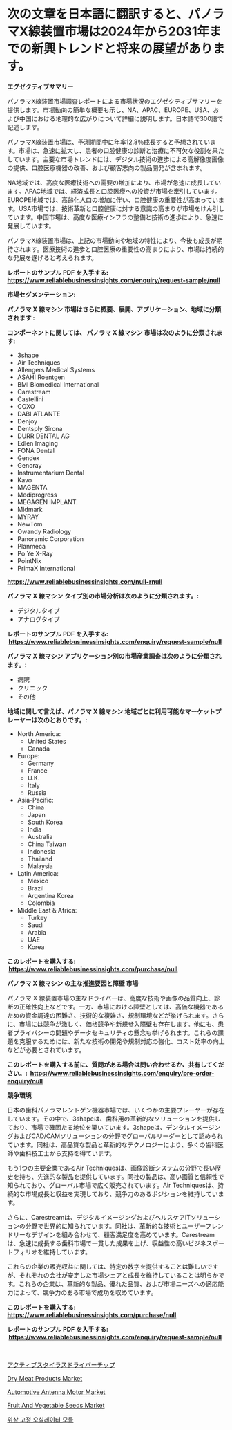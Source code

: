 <p><h1>次の文章を日本語に翻訳すると、パノラマX線装置市場は2024年から2031年までの新興トレンドと将来の展望があります。</h1></p><p><strong>エグゼクティブサマリー</strong></p>
<p><p>パノラマX線装置市場調査レポートによる市場状況のエグゼクティブサマリーを提供します。市場動向の簡単な概要も示し、NA、APAC、EUROPE、USA、および中国における地理的な広がりについて詳細に説明します。日本語で300語で記述します。</p><p>パノラマX線装置市場は、予測期間中に年率12.8％成長すると予想されています。市場は、急速に拡大し、患者の口腔健康の診断と治療に不可欠な役割を果たしています。主要な市場トレンドには、デジタル技術の進歩による高解像度画像の提供、口腔医療機器の改善、および顧客志向の製品開発が含まれます。</p><p>NA地域では、高度な医療技術への需要の増加により、市場が急速に成長しています。APAC地域では、経済成長と口腔医療への投資が市場を牽引しています。EUROPE地域では、高齢化人口の増加に伴い、口腔健康の重要性が高まっています。USA市場では、技術革新と口腔健康に対する意識の高まりが市場をけん引しています。中国市場は、高度な医療インフラの整備と技術の進歩により、急速に発展しています。</p><p>パノラマX線装置市場は、上記の市場動向や地域の特性により、今後も成長が期待されます。医療技術の進歩と口腔医療の重要性の高まりにより、市場は持続的な発展を遂げると考えられます。</p></p>
<p><strong>レポートのサンプル PDF を入手する: <a href="https://www.reliablebusinessinsights.com/enquiry/request-sample/null">https://www.reliablebusinessinsights.com/enquiry/request-sample/null</a></strong></p>
<p><strong>市場セグメンテーション:</strong></p>
<p><strong> パノラマ X 線マシン 市場はさらに概要、展開、アプリケーション、地域に分類されます :</strong></p>
<p><strong>コンポーネントに関しては、 パノラマ X 線マシン 市場は次のように分類されます: &nbsp;</strong></p>
<p><ul><li>3shape</li><li>Air Techniques</li><li>Allengers Medical Systems</li><li>ASAHI Roentgen</li><li>BMI Biomedical International</li><li>Carestream</li><li>Castellini</li><li>COXO</li><li>DABI ATLANTE</li><li>Denjoy</li><li>Dentsply Sirona</li><li>DURR DENTAL AG</li><li>Edlen Imaging</li><li>FONA Dental</li><li>Gendex</li><li>Genoray</li><li>Instrumentarium Dental</li><li>Kavo</li><li>MAGENTA</li><li>Mediprogress</li><li>MEGAGEN IMPLANT.</li><li>Midmark</li><li>MYRAY</li><li>NewTom</li><li>Owandy Radiology</li><li>Panoramic Corporation</li><li>Planmeca</li><li>Po Ye X-Ray</li><li>PointNix</li><li>PrimaX International</li></ul></p>
<p><strong><a href="https://www.reliablebusinessinsights.com/null-rnull">https://www.reliablebusinessinsights.com/null-rnull</a></strong></p>
<p><strong> パノラマ X 線マシン タイプ別の市場分析は次のように分類されます。:</strong></p>
<p><ul><li>デジタルタイプ</li><li>アナログタイプ</li></ul></p>
<p><strong>レポートのサンプル PDF を入手する: &nbsp;<a href="https://www.reliablebusinessinsights.com/enquiry/request-sample/null">https://www.reliablebusinessinsights.com/enquiry/request-sample/null</a></strong></p>
<p><strong> パノラマ X 線マシン アプリケーション別の市場産業調査は次のように分類されます。:</strong></p>
<p><ul><li>病院</li><li>クリニック</li><li>その他</li></ul></p>
<p><strong>地域に関して言えば、パノラマ X 線マシン 地域ごとに利用可能なマーケットプレーヤーは次のとおりです。:</strong></p>
<p><ul>
    <li>
        North America:
        <ul>
            <li>United States</li>
            <li>Canada</li>
        </ul>
    </li>
    <li>
        Europe:
        <ul>
            <li>Germany</li>
            <li>France</li>
            <li>U.K.</li>
            <li>Italy</li>
            <li>Russia</li>
        </ul>
    </li>
    <li>
        Asia-Pacific:
        <ul>
            <li>China</li>
            <li>Japan</li>
            <li>South Korea</li>
            <li>India</li>
            <li>Australia</li>
            <li>China Taiwan</li>
            <li>Indonesia</li>
            <li>Thailand</li>
            <li>Malaysia</li>
        </ul>
    </li>
    <li>
        Latin America:
        <ul>
            <li>Mexico</li>
            <li>Brazil</li>
            <li>Argentina Korea</li>
            <li>Colombia</li>
        </ul>
    </li>
    <li>
        Middle East & Africa:
        <ul>
            <li>Turkey</li>
            <li>Saudi</li>
            <li>Arabia</li>
            <li>UAE</li>
            <li>Korea</li>
        </ul>
    </li>
    </ul></p>
<p><strong>このレポートを購入する: &nbsp;<a href="https://www.reliablebusinessinsights.com/purchase/null">https://www.reliablebusinessinsights.com/purchase/null</a></strong></p>
<p><strong>パノラマ X 線マシン の主な推進要因と障壁 市場</strong></p>
<p><p>パノラマ X 線装置市場の主なドライバーは、高度な技術や画像の品質向上、診断の正確性向上などです。一方、市場における障壁としては、高価な機器であるための資金調達の困難さ、技術的な複雑さ、規制環境などが挙げられます。さらに、市場には競争が激しく、価格競争や新規参入障壁も存在します。他にも、患者プライバシーの問題やデータセキュリティの懸念も挙げられます。これらの課題を克服するためには、新たな技術の開発や規制対応の強化、コスト効率の向上などが必要とされています。</p></p>
<p><strong>このレポートを購入する前に、質問がある場合は問い合わせるか、共有してください。:&nbsp; <a href="https://www.reliablebusinessinsights.com/enquiry/pre-order-enquiry/null">https://www.reliablebusinessinsights.com/enquiry/pre-order-enquiry/null</a></strong></p>
<p><strong>競争環境</strong></p>
<p><p>日本の歯科パノラマレントゲン機器市場では、いくつかの主要プレーヤーが存在しています。その中で、3shapeは、歯科用の革新的なソリューションを提供しており、市場で確固たる地位を築いています。3shapeは、デンタルイメージングおよびCAD/CAMソリューションの分野でグローバルリーダーとして認められています。同社は、高品質な製品と革新的なテクノロジーにより、多くの歯科医師や歯科技工士から支持を得ています。</p><p>もう1つの主要企業であるAir Techniquesは、画像診断システムの分野で長い歴史を持ち、先進的な製品を提供しています。同社の製品は、高い画質と信頼性で知られており、グローバル市場で広く販売されています。Air Techniquesは、持続的な市場成長と収益を実現しており、競争力のあるポジションを維持しています。</p><p>さらに、Carestreamは、デジタルイメージングおよびヘルスケアITソリューションの分野で世界的に知られています。同社は、革新的な技術とユーザーフレンドリーなデザインを組み合わせて、顧客満足度を高めています。Carestreamは、急速に成長する歯科市場で一貫した成果を上げ、収益性の高いビジネスポートフォリオを維持しています。</p><p>これらの企業の販売収益に関しては、特定の数字を提供することは難しいですが、それぞれの会社が安定した市場シェアと成長を維持していることは明らかです。これらの企業は、革新的な製品、優れた品質、および市場ニーズへの適応能力によって、競争力のある市場で成功を収めています。</p></p>
<p><strong>このレポートを購入する: &nbsp; <a href="https://www.reliablebusinessinsights.com/purchase/null">https://www.reliablebusinessinsights.com/purchase/null</a></strong></p>
<p><strong>レポートのサンプル PDF を入手する: &nbsp;<a href="https://www.reliablebusinessinsights.com/enquiry/request-sample/null">https://www.reliablebusinessinsights.com/enquiry/request-sample/null</a></strong><strong></strong></p>
<p>&nbsp;</p>
<p><p><a href="https://github.com/DwightHuels1/Market-Research-Report-List-1/blob/main/3749646123620.md">アクティブスタイラスドライバーチップ</a></p><p><a href="https://issuu.com/reportprime-2/docs/dry-meat-products-market-size-2030.pptx">Dry Meat Products Market</a></p><p><a href="https://github.com/ChiragRP21/Market-Research-Report-List-4/blob/main/automotive-antenna-motor-market.md">Automotive Antenna Motor Market</a></p><p><a href="https://github.com/yoshih12/Market-Research-Report-List-3/blob/main/fruit-and-vegetable-seeds-market.md">Fruit And Vegetable Seeds Market</a></p><p><a href="https://github.com/vsn7qpua81q/Market-Research-Report-List-2/blob/main/7359135122491.md">위상 고정 오실레이터 모듈</a></p></p>